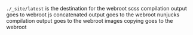 `./_site/latest` is the destination for the webroot
scss compilation output goes to webroot
js concatenated output goes to the webroot
nunjucks compilation output goes to the webroot
images copying goes to the webroot
